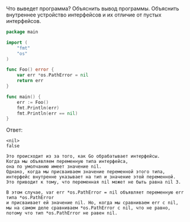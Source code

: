 Что выведет программа? Объяснить вывод программы. Объяснить внутреннее устройство интерфейсов и их отличие от пустых интерфейсов.

```go
package main

import (
	"fmt"
	"os"
)

func Foo() error {
	var err *os.PathError = nil
	return err
}

func main() {
	err := Foo()
	fmt.Println(err)
	fmt.Println(err == nil)
}
```

Ответ:
```
<nil>
false

Это происходит из за того, как Go обрабатывает интерфейсы.
Когда мы объявляем переменную типа интерфейса,
она по умолчанию имеет значение nil.
Однако, когда мы присваиваем значение переменной этого типа,
интерфейс внутренне указывает на тип и значение этой переменной.
Это приводит к тому, что переменная nil может не быть равна nil 3.

В этом случае, var err *os.PathError = nil объявляет переменную err типа *os.PathError
и присваивает ей значение nil. Но, когда мы сравниваем err с nil,
мы на самом деле сравниваем *os.PathError с nil, что не равно,
потому что тип *os.PathError не равен nil.
```

